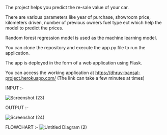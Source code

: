The project helps you predict the re-sale value of your car.

There are various parameters like year of purchase, showroom price, kilometers driven, number of previous owners fuel type ect which help the model to predict the prices.

Random forest regression model is used as the machine learning model.

You can clone the repository and execute the app.py file to run the application.

The app is deployed in the form of a web application using Flask.

You can access the working application at https://dhruv-bansal-project.herokuapp.com/ (The link can take a few minutes at times)

INPUT :-

![Screenshot (23)](https://user-images.githubusercontent.com/43857178/133420277-632aa66f-4b38-4568-931e-996b2e40a2d8.png)

OUTPUT :-

![Screenshot (24)](https://user-images.githubusercontent.com/43857178/133420292-d15cfc63-1e08-4a42-a0b3-0252f7314ed6.png)



FLOWCHART :-
![Untitled Diagram (2)](https://user-images.githubusercontent.com/43857178/133996981-3e2e4b73-31b8-4c9f-86ce-dd1cf872cd39.jpg)
